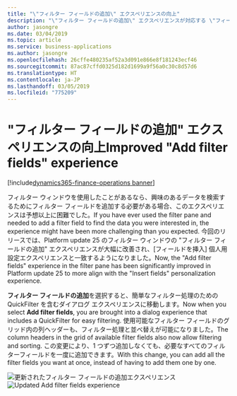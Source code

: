 ```yaml
---
title: "\"フィルター フィールドの追加\" エクスペリエンスの向上"
description: "\"フィルター フィールドの追加\" エクスペリエンスが対応する \"フィールドを挿入\" 個人用設定エクスペリエンスと整合され、これによりユーザーは利用可能なフィールドのリストをフィルター処理して並べ替えることができます。"
author: jasongre
ms.date: 03/04/2019
ms.topic: article
ms.service: business-applications
ms.author: jasongre
ms.openlocfilehash: 26cffe480235af52a3d091e866e8f181243ecf46
ms.sourcegitcommit: 87ac87cffd0325d182d1699a9f56a0c30c8d57d6
ms.translationtype: HT
ms.contentlocale: ja-JP
ms.lasthandoff: 03/05/2019
ms.locfileid: "775209"
---
```

#  <a name="improved-add-filter-fields-experience"></a><span data-ttu-id="c2589-103">"フィルター フィールドの追加" エクスペリエンスの向上</span><span class="sxs-lookup"><span data-stu-id="c2589-103">Improved "Add filter fields" experience</span></span>
[!include[dynamics365-finance-operations banner](../includes/dynamics365-finance-operations.md)]

<span data-ttu-id="c2589-104">フィルター ウィンドウを使用したことがあるなら、興味のあるデータを検索するためにフィルター フィールドを追加する必要がある場合、このエクスペリエンスは予想以上に困難でした。</span><span class="sxs-lookup"><span data-stu-id="c2589-104">If you have ever used the filter pane and needed to add a filter field to find the data you were interested in, the experience might have been more challenging than you expected.</span></span> <span data-ttu-id="c2589-105">今回のリリースでは、Platform update 25 のフィルター ウィンドウの "フィルター フィールドの追加" エクスペリエンスが大幅に改善され、[フィールドを挿入] 個人用設定エクスペリエンスと一致するようになりました。</span><span class="sxs-lookup"><span data-stu-id="c2589-105">Now, the "Add filter fields" experience in the filter pane has been significantly improved in Platform update 25 to more align with the "Insert fields" personalization experience.</span></span> 

<span data-ttu-id="c2589-106">**フィルター フィールドの追加**を選択すると、簡単なフィルター処理のための QuickFilter を含むダイアログ エクスペリエンスに移動します。</span><span class="sxs-lookup"><span data-stu-id="c2589-106">Now when you select **Add filter fields**, you are brought into a dialog experience that includes a QuickFilter for easy filtering.</span></span> <span data-ttu-id="c2589-107">使用可能なフィルター フィールドのグリッド内の列ヘッダーも、フィルター処理と並べ替えが可能になりました。</span><span class="sxs-lookup"><span data-stu-id="c2589-107">The column headers in the grid of available filter fields also now allow filtering and sorting.</span></span> <span data-ttu-id="c2589-108">この変更により、1 つずつ追加しなくても、必要なすべてのフィルターフィールドを一度に追加できます。</span><span class="sxs-lookup"><span data-stu-id="c2589-108">With this change, you can add all the filter fields you want at once, instead of having to add them one by one.</span></span>  

<span data-ttu-id="c2589-109">![更新されたフィルター フィールドの追加エクスペリエンス](media/client-improvedAddAField.png  "更新されたフィルター フィールドの追加エクスペリエンス")</span><span class="sxs-lookup"><span data-stu-id="c2589-109">![Updated Add filter fields experience](media/client-improvedAddAField.png  "Updated Add filter fields experience")</span></span>
